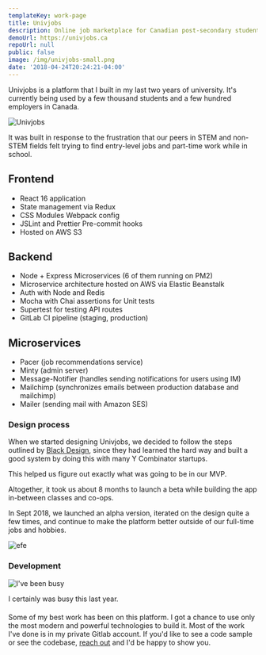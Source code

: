 ```yaml
---
templateKey: work-page
title: Univjobs
description: Online job marketplace for Canadian post-secondary students and recent graduates.
demoUrl: https://univjobs.ca
repoUrl: null
public: false
image: /img/univjobs-small.png
date: '2018-04-24T20:24:21-04:00'
---
```


Univjobs is a platform that I built in my last two years of university. It's currently being used by a few thousand students and a few hundred employers in Canada. 

![Univjobs](/img/uni.png)

It was built in response to the frustration that our peers in STEM and non-STEM fields felt trying to find entry-level jobs and part-time work while in school.

## Frontend 
- React 16 application
- State management via Redux
- CSS Modules Webpack config
- JSLint and Prettier Pre-commit hooks
- Hosted on AWS S3 

## Backend
- Node + Express Microservices (6 of them running on PM2)
- Microservice architecture hosted on AWS via Elastic Beanstalk
- Auth with Node and Redis
- Mocha with Chai assertions for Unit tests
- Supertest for testing API routes
- GitLab CI pipeline (staging, production)

## Microservices
- Pacer (job recommendations service)
- Minty (admin server)
- Message-Notifier (handles sending notifications for users using IM)
- Mailchimp (synchronizes emails between production database and mailchimp)
- Mailer (sending mail with Amazon SES)

### Design process

When we started designing Univjobs, we decided to follow the steps outlined by [Black Design](http://www.black.design/), since they had learned the hard way and built a good system by doing this with many Y Combinator startups.

This helped us figure out exactly what was going to be in our MVP.

Altogether, it took us about 8 months to launch a beta while building the app in-between classes and co-ops.

In Sept 2018, we launched an alpha version, iterated on the design quite a few times, and continue to make the platform better outside of our full-time jobs and hobbies.

![efe](/img/mobile-view.gif)

### Development

![I've been busy](/img/best-work.png)
<div style=" font-size: 14px; margin-bottom: 20px;">I certainly was busy this last year.</div>

Some of my best work has been on this platform. I got a chance to use only the most modern and powerful technologies to build it. Most of the work I've done is in my private Gitlab account. If you'd like to see a code sample or see the codebase, [reach out](/contact) and I'd be happy to show you.
